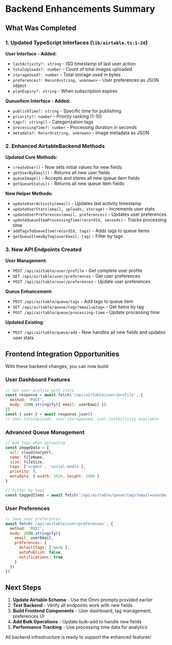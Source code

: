 # Backend Enhancements Summary

## What Was Completed

### 1. Updated TypeScript Interfaces (`lib/airtable.ts:1-26`)

**User Interface - Added:**
- `lastActivity?: string` - ISO timestamp of last user action
- `totalUploads?: number` - Count of total images uploaded
- `storageUsed?: number` - Total storage used in bytes
- `preferences?: Record<string, unknown>` - User preferences as JSON object
- `planExpiry?: string` - When subscription expires

**QueueItem Interface - Added:**
- `publishTime?: string` - Specific time for publishing
- `priority?: number` - Priority ranking (1-10)
- `tags?: string[]` - Categorization tags
- `processingTime?: number` - Processing duration in seconds
- `metadata?: Record<string, unknown>` - Image metadata as JSON

### 2. Enhanced AirtableBackend Methods

**Updated Core Methods:**
- `createUser()` - Now sets initial values for new fields
- `getUserByEmail()` - Returns all new user fields
- `queueImage()` - Accepts and stores all new queue item fields
- `getQueueStatus()` - Returns all new queue item fields

**New Helper Methods:**
- `updateUserActivity(email)` - Updates last activity timestamp
- `updateUserStats(email, uploads, storage)` - Increments user stats
- `updateUserPreferences(email, preferences)` - Updates user preferences
- `updateQueueItemProcessingTime(recordId, seconds)` - Tracks processing time
- `addTagsToQueueItem(recordId, tags)` - Adds tags to queue items
- `getQueueItemsByTag(userEmail, tag)` - Filter by tags

### 3. New API Endpoints Created

**User Management:**
- `POST /api/airtable/user/profile` - Get complete user profile
- `GET /api/airtable/user/preferences` - Get user preferences
- `POST /api/airtable/user/preferences` - Update user preferences

**Queue Enhancement:**
- `POST /api/airtable/queue/tags` - Add tags to queue item
- `GET /api/airtable/queue/tags?email=&tag=` - Get items by tag
- `POST /api/airtable/queue/processing-time` - Update processing time

**Updated Existing:**
- `POST /api/airtable/queue/add` - Now handles all new fields and updates user stats

## Frontend Integration Opportunities

With these backend changes, you can now build:

### User Dashboard Features
```javascript
// Get user profile with stats
const response = await fetch('/api/airtable/user/profile', {
  method: 'POST',
  body: JSON.stringify({ email: userEmail })
})
const { user } = await response.json()
// user.totalUploads, user.storageUsed, user.lastActivity available
```

### Advanced Queue Management
```javascript
// Add tags when uploading
const imageData = {
  url: cloudinaryUrl,
  name: fileName,
  size: fileSize,
  tags: ['urgent', 'social-media'],
  priority: 8,
  metadata: { width: 1920, height: 1080 }
}

// Filter by tags
const taggedItems = await fetch('/api/airtable/queue/tags?email=user@email.com&tag=urgent')
```

### User Preferences
```javascript
// Save user preferences
await fetch('/api/airtable/user/preferences', {
  method: 'POST',
  body: JSON.stringify({
    email: userEmail,
    preferences: {
      defaultTags: ['work'],
      autoPublish: false,
      notifications: true
    }
  })
})
```

## Next Steps

1. **Update Airtable Schema** - Use the Omni prompts provided earlier
2. **Test Backend** - Verify all endpoints work with new fields
3. **Build Frontend Components** - User dashboard, tag management, preferences UI
4. **Add Bulk Operations** - Update bulk-add to handle new fields
5. **Performance Tracking** - Use processing time data for analytics

All backend infrastructure is ready to support the enhanced features!